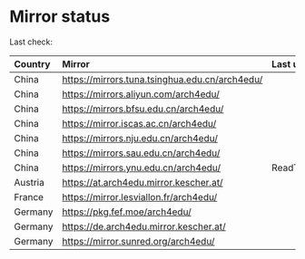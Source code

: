 <script src="./time.js"></script>
# Mirror status
Last check: <script type="text/javascript">localize(1688577453.2880645);</script>

|Country|Mirror|Last update|
|:------|:-----|:----------|
|China|https://mirrors.tuna.tsinghua.edu.cn/arch4edu/|<script type="text/javascript">localize(1688539009);</script>|
|China|https://mirrors.aliyun.com/arch4edu/|<script type="text/javascript">localize(1688452589);</script>|
|China|https://mirrors.bfsu.edu.cn/arch4edu/|<script type="text/javascript">localize(1688539009);</script>|
|China|https://mirror.iscas.ac.cn/arch4edu/|<script type="text/javascript">localize(1688539009);</script>|
|China|https://mirrors.nju.edu.cn/arch4edu/|<script type="text/javascript">localize(1688452589);</script>|
|China|https://mirrors.sau.edu.cn/arch4edu/|<script type="text/javascript">localize(1688539009);</script>|
|China|https://mirrors.ynu.edu.cn/arch4edu/|ReadTimeout|
|Austria|https://at.arch4edu.mirror.kescher.at/|<script type="text/javascript">localize(1688539009);</script>|
|France|https://mirror.lesviallon.fr/arch4edu/|<script type="text/javascript">localize(1688539009);</script>|
|Germany|https://pkg.fef.moe/arch4edu/|<script type="text/javascript">localize(1688539009);</script>|
|Germany|https://de.arch4edu.mirror.kescher.at/|<script type="text/javascript">localize(1688539009);</script>|
|Germany|https://mirror.sunred.org/arch4edu/|<script type="text/javascript">localize(1688539009);</script>|

<script src="./tablefilter/tablefilter.js"></script>
<script src="./table.js"></script>